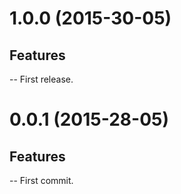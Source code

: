 # 1.0.0 (2015-30-05)

## Features

-- First release.

# 0.0.1 (2015-28-05)

## Features

-- First commit.